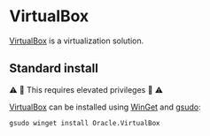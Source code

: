 # VirtualBox

[VirtualBox](https://www.virtualbox.org/) is a virtualization solution.

## Standard install

:warning: :name_badge: This requires elevated privileges :name_badge: :warning:

[VirtualBox](https://www.virtualbox.org/) can be installed using [WinGet](winget.md) and [gsudo](gsudo.md):

```shell
gsudo winget install Oracle.VirtualBox
```
